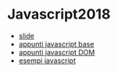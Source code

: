 # Javascript2018

* [slide](http://www.bogliaccino.it/teaching/lab/CorsoJavascript)
* [appunti javascript base](appunti/CorsoJs.0.md)
* [appunti javascript DOM](appunti/CorsoJs.1.md)
* [esempi javascript](esempi)